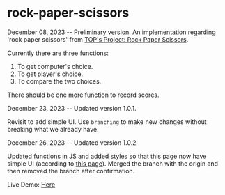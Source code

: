 # rock-paper-scissors

December 08, 2023 -- Preliminary version.
An implementation regarding 'rock paper scissors' from [TOP's Project: Rock Paper Scissors](https://www.theodinproject.com/lessons/foundations-rock-paper-scissors).

Currently there are three functions:

1. To get computer's choice.
2. To get player's choice.
3. To compare the two choices.

There should be one more function to record scores.

December 23, 2023 -- Updated version 1.0.1.

Revisit to add simple UI.
Use `branching` to make new changes without breaking what we already have.

December 26, 2023 -- Updated version 1.0.2

Updated functions in JS and added styles so that this page now have simple UI (according to [this page](https://www.frontendmentor.io/challenges/rock-paper-scissors-game-pTgwgvgH)).
Merged the branch with the origin and then removed the branch after confirmation.

Live Demo: [Here](https://nathanc90.github.io/rock-paper-scissors/)
